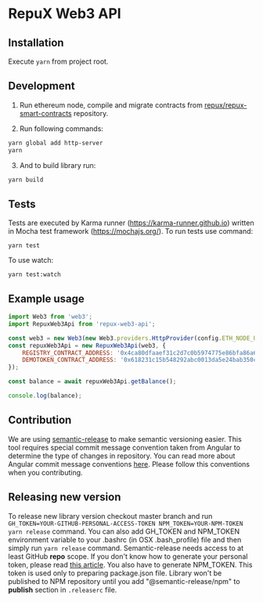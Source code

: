 # RepuX Web3 API

## Installation
Execute `yarn` from project root.

## Development
1. Run ethereum node, compile and migrate contracts from [repux/repux-smart-contracts](https://github.com/repux/repux-smart-contracts) repository.

2. Run following commands:
```bash
yarn global add http-server
yarn
```

3. And to build library run:
```bash
yarn build
```

## Tests
Tests are executed by Karma runner (https://karma-runner.github.io) written in Mocha test framework (https://mochajs.org/). To run tests use command: 

    yarn test
    
To use watch: 

    yarn test:watch    

## Example usage
```javascript
import Web3 from 'web3';
import RepuxWeb3Api from 'repux-web3-api';

const web3 = new Web3(new Web3.providers.HttpProvider(config.ETH_NODE_URL));
const repuxWeb3Api = new RepuxWeb3Api(web3, {
    REGISTRY_CONTRACT_ADDRESS: '0x4ca80dfaaef31c2d7c0b5974775e86bfa86a6c70',
    DEMOTOKEN_CONTRACT_ADDRESS: '0x618231c15b548292abc0013da5e24bab350c86d2'
});

const balance = await repuxWeb3Api.getBalance();

console.log(balance);
```

## Contribution
We are using [semantic-release](https://github.com/semantic-release/semantic-release) to make semantic versioning easier. 
This tool requires special commit message convention taken from Angular to determine the type of changes in repository. 
You can read more about Angular commit message conventions [here](https://github.com/angular/angular.js/blob/master/DEVELOPERS.md#-git-commit-guidelines).
Please follow this conventions when you contributing.

## Releasing new version
To release new library version checkout master branch and run `GH_TOKEN=YOUR-GITHUB-PERSONAL-ACCESS-TOKEN NPM_TOKEN=YOUR-NPM-TOKEN yarn release` command.
You can also add GH_TOKEN and NPM_TOKEN environment variable to your .bashrc (in OSX .bash_profile) file and then simply run `yarn release` command.
Semantic-release needs access to at least GitHub **repo** scope. If you don't know how to generate your personal token, please read 
[this article](https://help.github.com/articles/creating-a-personal-access-token-for-the-command-line/). You also have to generate NPM_TOKEN. This 
token is used only to preparing package.json file. Library won't be published to NPM repository until you add "@semantic-release/npm" to **publish** section
in `.releaserc` file.
